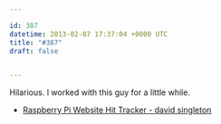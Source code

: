 ```yaml
---

id: 387
datetime: 2013-02-07 17:37:04 +0000 UTC
title: "#387"
draft: false


---
```


Hilarious. I worked with this guy for a little while. 

 
 * [Raspberry Pi Website Hit Tracker - david singleton](http://blog.davidsingleton.org/raspberry-pi-website-hit-tracker/)


